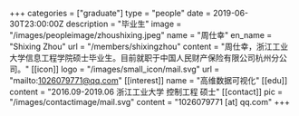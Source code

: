 +++
categories = ["graduate"]
type = "people"
date = 2019-06-30T23:00:00Z
description = "毕业生"
image = "/images/peopleimage/zhoushixing.jpeg"
name = "周仕幸"
en_name = "Shixing Zhou"
url = "/members/shixingzhou"
content = "周仕幸，浙江工业大学信息工程学院硕士毕业生。目前就职于中国人民财产保险有限公司杭州分公司。"
[[icon]]
logo = "/images/small_icon/mail.svg"
url = "mailto:1026079771@qq.com"
[[interest]]
name = "高维数据可视化"
[[edu]]
content = "2016.09-2019.06 浙江工业大学 控制工程 硕士"
[[contact]]
pic = "/images/contactimage/mail.svg"
content = "1026079771 [at] qq.com"
+++